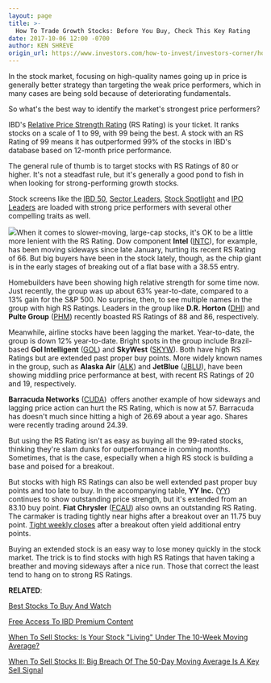 ```yaml
---
layout: page
title: >-
  How To Trade Growth Stocks: Before You Buy, Check This Key Rating
date: 2017-10-06 12:00 -0700
author: KEN SHREVE
origin_url: https://www.investors.com/how-to-invest/investors-corner/how-to-trade-growth-stocks-before-you-buy-check-this-key-rating/
---
```


In the stock market, focusing on high-quality names going up in price is generally better strategy than targeting the weak price performers, which in many cases are being sold because of deteriorating fundamentals.

So what's the best way to identify the market's strongest price performers?

IBD's [Relative Price Strength Rating](https://www.investors.com/ibd-university/find-evaluate-stocks/exclusive-ratings/) (RS Rating) is your ticket. It ranks stocks on a scale of 1 to 99, with 99 being the best. A stock with an RS Rating of 99 means it has outperformed 99% of the stocks in IBD's database based on 12-month price performance.

The general rule of thumb is to target stocks with RS Ratings of 80 or higher. It's not a steadfast rule, but it's generally a good pond to fish in when looking for strong-performing growth stocks.

Stock screens like the [IBD 50](https://www.investors.com/stock-lists/ibd-50/ibd-50-performance/), [Sector Leaders](http://research.investors.com/stock-lists/sector-leaders), [Stock Spotlight](http://research.investors.com/stock-lists/stock-spotlight/) and [IPO Leaders](http://research.investors.com/stock-lists/ipo-leaders/) are loaded with strong price performers with several other compelling traits as well.

![](https://www.investors.com/wp-content/uploads/2017/10/IC100317.png)When it comes to slower-moving, large-cap stocks, it's OK to be a little more lenient with the RS Rating. Dow component **Intel** ([INTC](https://research.investors.com/quote.aspx?symbol=INTC)), for example, has been moving sideways since late January, hurting its recent RS Rating of 66. But big buyers have been in the stock lately, though, as the chip giant is in the early stages of breaking out of a flat base with a 38.55 entry.

Homebuilders have been showing high relative strength for some time now. Just recently, the group was up about 63% year-to-date, compared to a 13% gain for the S&P 500. No surprise, then, to see multiple names in the group with high RS Ratings. Leaders in the group like **D.R. Horton** ([DHI](https://research.investors.com/quote.aspx?symbol=DHI)) and **Pulte Group** ([PHM](https://research.investors.com/quote.aspx?symbol=PHM)) recently boasted RS Ratings of 88 and 86, respectively.

Meanwhile, airline stocks have been lagging the market. Year-to-date, the group is down 12% year-to-date. Bright spots in the group include Brazil-based **Gol Intelligent** ([GOL](https://research.investors.com/quote.aspx?symbol=GOL)) and **SkyWest** ([SKYW](https://research.investors.com/quote.aspx?symbol=SKYW)). Both have high RS Ratings but are extended past proper buy points. More widely known names in the group, such as **Alaska Air** ([ALK](https://research.investors.com/quote.aspx?symbol=ALK)) and **JetBlue** ([JBLU](https://research.investors.com/quote.aspx?symbol=JBLU)), have been showing middling price performance at best, with recent RS Ratings of 20 and 19, respectively.

**Barracuda Networks** ([CUDA](https://research.investors.com/quote.aspx?symbol=CUDA))  offers another example of how sideways and lagging price action can hurt the RS Rating, which is now at 57. Barracuda has doesn't much since hitting a high of 26.69 about a year ago. Shares were recently trading around 24.39.

But using the RS Rating isn't as easy as buying all the 99-rated stocks, thinking they're slam dunks for outperformance in coming months. Sometimes, that is the case, especially when a high RS stock is building a base and poised for a breakout.

But stocks with high RS Ratings can also be well extended past proper buy points and too late to buy. In the accompanying table, **YY Inc.** ([YY](https://research.investors.com/quote.aspx?symbol=YY)) continues to show outstanding price strength, but it's extended from an 83.10 buy point. **Fiat Chrysler** ([FCAU](https://research.investors.com/quote.aspx?symbol=FCAU)) also owns an outstanding RS Rating. The carmaker is trading tightly near highs after a breakout over an 11.75 buy point. [Tight weekly closes](https://www.investors.com/ibd-university/how-to-buy/additional-buy-points/) after a breakout often yield additional entry points.

Buying an extended stock is an easy way to lose money quickly in the stock market. The trick is to find stocks with high RS Ratings that haven taking a breather and moving sideways after a nice run. Those that correct the least tend to hang on to strong RS Ratings.

**RELATED**:

[Best Stocks To Buy And Watch](https://www.investors.com/stock-lists/stocks-to-watch-top-rated-ipos-big-caps-and-growth-stocks/)

[Free Access To IBD Premium Content](http://shop.investors.com/offer/splashresponsive.aspx?id=ibd-freeaccess2017)

[When To Sell Stocks: Is Your Stock "Living" Under The 10-Week Moving Average?](https://www.investors.com/how-to-invest/investors-corner/know-this-sell-rule-is-the-stock-living-beneath-the-10-week-line/)

[When To Sell Stocks II: Big Breach Of The 50-Day Moving Average Is A Key Sell Signal](https://www.investors.com/how-to-invest/investors-corner/50-day-moving-average/)
